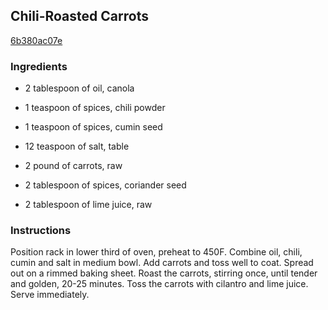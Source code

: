 ## Chili-Roasted Carrots

[6b380ac07e](http://www.food.com/recipe/chili-roasted-carrots-394769)

### Ingredients

 - 2 tablespoon of oil, canola

 - 1 teaspoon of spices, chili powder

 - 1 teaspoon of spices, cumin seed

 - 12 teaspoon of salt, table

 - 2 pound of carrots, raw

 - 2 tablespoon of spices, coriander seed

 - 2 tablespoon of lime juice, raw

### Instructions

Position rack in lower third of oven, preheat to 450F. Combine oil, chili, cumin and salt in medium bowl. Add carrots and toss well to coat. Spread out on a rimmed baking sheet. Roast the carrots, stirring once, until tender and golden, 20-25 minutes. Toss the carrots with cilantro and lime juice. Serve immediately.
